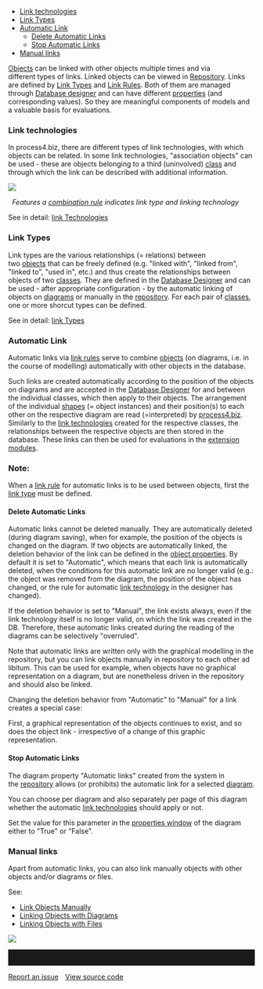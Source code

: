 -   [Link technologies](#link-technologies)
-   [Link Types](#link-types)
-   [Automatic Link](#automatic-link)
    -   [Delete Automatic Links](#delete-automatic-links)
    -   [Stop Automatic Links](#stop-automatic-links)
-   [Manual links](#manual-links)


[Objects](object) can be linked with other objects multiple times and
via different types of links. Linked objects can be viewed in
[Repository](repository). Links are defined by [Link Types](link-types)
and [Link Rules](link-rules). Both of them are managed through [Database
designer](database-designer) and can have
different [properties](property-group-and-property) (and corresponding
values). So they are meaningful components of models and a valuable
basis for evaluations.

### Link technologies

In process4.biz, there are different types of link technologies, with
which objects can be related. In some link technologies, "association
objects" can be used - these are objects belonging to a third
(uninvolved) [class](class) and through which the link can be described
with additional information.

![](//images.ctfassets.net/utx1h0gfm1om/3EWjgGvKyI8KsyCCsSUMYK/162d47a0ec84d641a74af1ab15682ee1/328842.png)

 
*Features a [combination rule](link-rules) indicates link type and linking technology*

See in detail: [link Technologies](link-technologies)

### Link Types

Link types are the various relationships (= relations) between
two [objects](object) that can be freely defined (e.g. "linked with",
"linked from", "linked to", "used in", etc.) and thus create the
relationships between objects of two [classes](class). They are defined
in the [Database Designer](database-designer) and can be used - after
appropriate configuration - by the automatic linking of objects
on [diagrams](diagram) or manually in the [repository](repository). For
each pair of [classes](class), one or more shorcut types can be defined.

See in detail: [link Types](link-types)

### Automatic Link

Automatic links via [link rules](link-rules) serve to
combine [objects](object) (on diagrams, i.e. in the course of modelling)
automatically with other objects in the database.

Such links are created automatically according to the position of the
objects on diagrams and are accepted in the [Database
Designer](database-designer) for and between the individual classes,
which then apply to their objects. The arrangement of the
individual [shapes](shapes-stencils-and-templates) (= object instances) and
their position(s) to each other on the respective diagram are read
(=interpreted) by [process4.biz](http://process4.biz). Similarly to
the [link technologies](link-technologies) created for the respective
classes, the relationships between the respective objects are then
stored in the database. These links can then be used for evaluations in
the [extension modules](process4.biz_Extension_Modules).

<div class="info">
<h3>Note:</h3>

When a [link rule](link-rules) for automatic links is to be used between
objects, first the [link type](link-types) must be defined.
  </div>

#### Delete Automatic Links

Automatic links cannot be deleted manually. They are automatically
deleted (during diagram saving), when for example, the position of the
objects is changed on the diagram. If two objects are automatically
linked, the deletion behavior of the link can be defined in the [object
properties](properties-dialog-box). By default it is set to
"Automatic", which means that each link is automatically deleted, when
the conditions for this automatic link are no longer valid (e.g.: the
object was removed from the diagram, the position of the object has
changed, or the rule for automatic [link
technology](link-technologies) in the designer has changed).

If the deletion behavior is set to "Manual", the link exists always,
even if the link technology itself is no longer valid, on which the link
was created in the DB. Therefore, these automatic links created during
the reading of the diagrams can be selectively "overruled".

Note that automatic links are written only with the graphical modelling
in the repository, but you can link objects manually in repository to
each other ad libitum. This can be used for example, when objects have
no graphical representation on a diagram, but are nonetheless driven in
the repository and should also be linked.

<div class="warning">

Changing the deletion behavior from "Automatic" to "Manual" for a link
creates a special case:

First, a graphical representation of the objects continues to exist, and
so does the object link - irrespective of a change of this graphic
representation.
  </div>

#### Stop Automatic Links

The diagram property "Automatic links" created from the system in
the [repository](repository) allows (or prohibits) the automatic link
for a selected [diagram](diagram).

You can choose per diagram and also separately per page of this diagram
whether the automatic [link technologies](link-technologies) should
apply or not.

Set the value for this parameter in the [properties
window](properties-dialog-box) of the diagram either to "True" or
"False".

### Manual links

Apart from automatic links, you can also link manually objects with
other objects and/or diagrams or files.

See:

-   [Link Objects Manually](manual-object-links)
-   [Linking Objects with Diagrams](linking-objects-with-diagrams)
-   [Linking Objects with Files](linking-objects-with-files)

![](//images.ctfassets.net/utx1h0gfm1om/3ErhVhPZxYgKqiiegCKCac/a88acefe5ad0d8f0fc0914660bf63842/328898.png)

<hr style="padding-top:2rem" />
<a href="https://github.com/process4/docs/issues" target="_blank" class="bgw btn btn-primary btn-lg shadow-sm">Report an issue</a>
<a href="https://github.com/process4/docs" target="_blank" class="bgw btn btn-primary btn-lg shadow-sm" style="margin-left:10px;">View source code</a>